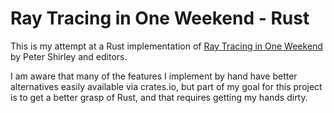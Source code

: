 # Ray Tracing in One Weekend - Rust

This is my attempt at a Rust implementation of [Ray Tracing in One Weekend](https://github.com/RayTracing/raytracing.github.io/) by Peter Shirley and editors.

I am aware that many of the features I implement by hand have better alternatives easily available via crates.io, but part of my goal for this project is to get a better grasp of Rust, and that requires getting my hands dirty.

